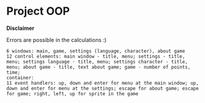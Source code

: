 # Project OOP
**Disclaimer**

Errors are possible in the calculations :)
~~~~~~~~~~~~~~~~~~~~~~~~~~~~~~~~~~~~~~~~~~
6 windows: main, game, settings (language, character), about game
12 control elements: main window - title, menu; settings - title, menu; settings language - title, menu; settings character - title, menu; about game - title, text about game; game - number of points, time;  
container:
11 event handlers: up, down and enter for menu at the main window; up, down and enter for menu at the settings; escape for about game; escape for game; right, left, up for sprite in the game
